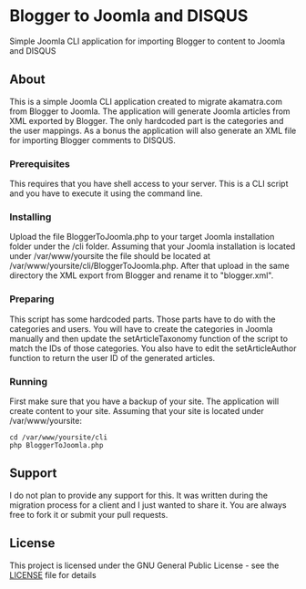 # Blogger to Joomla and DISQUS
Simple Joomla CLI application for importing Blogger to content to Joomla and DISQUS

## About

This is a simple Joomla CLI application created to migrate akamatra.com from Blogger to Joomla. The application will generate Joomla articles from XML exported by Blogger. The only hardcoded part is the categories and the user mappings. As a bonus the application will also generate an XML file for importing Blogger comments to DISQUS.

### Prerequisites

This requires that you have shell access to your server. This is a CLI script and you have to execute it using the command line.

### Installing

Upload the file BloggerToJoomla.php to your target Joomla installation folder under the /cli folder. Assuming that your Joomla installation is located under /var/www/yoursite the file should be located at /var/www/yoursite/cli/BloggerToJoomla.php. After that upload in the same directory the XML export from Blogger and rename it to "blogger.xml".

### Preparing

This script has some hardcoded parts. Those parts have to do with the categories and users. You will have to create the categories in Joomla manually and then update the setArticleTaxonomy function of the script to match the IDs of those categories. You also have to edit the setArticleAuthor function to return the user ID of the generated articles.

### Running

First make sure that you have a backup of your site. The application will create content to your site. Assuming that your site is located under /var/www/yoursite:
```
cd /var/www/yoursite/cli
php BloggerToJoomla.php
```

## Support

I do not plan to provide any support for this. It was written during the migration process for a client and I just wanted to share it. You are always free to fork it or submit your pull requests.

## License

This project is licensed under the GNU General Public License - see the [LICENSE](LICENSE) file for details


